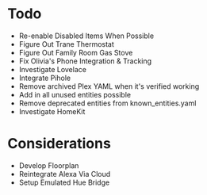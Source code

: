 # Todo

- Re-enable Disabled Items When Possible
- Figure Out Trane Thermostat
- Figure Out Family Room Gas Stove
- Fix Olivia's Phone Integration & Tracking
- Investigate Lovelace
- Integrate Pihole
- Remove archived Plex YAML when it's verified working
- Add in all unused entities possible
- Remove deprecated entities from known_entities.yaml
- Investigate HomeKit

# Considerations

- Develop Floorplan
- Reintegrate Alexa Via Cloud
- Setup Emulated Hue Bridge
